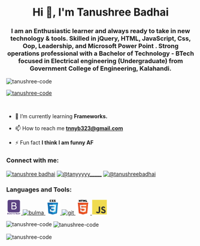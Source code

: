 <h1 align="center">Hi 👋, I'm Tanushree Badhai</h1>
<h3 align="center">I am an Enthusiastic learner and always ready to take in new technology & tools. Skilled in jQuery, HTML, JavaScript, Css, Oop, Leadership, and Microsoft Power Point . Strong operations professional with a Bachelor of Technology - BTech focused in Electrical engineering (Undergraduate) from Government College of Engineering, Kalahandi.</h3>

<p align="left"> <img src="https://komarev.com/ghpvc/?username=tanushree-code&label=Profile%20views&color=0e75b6&style=flat" alt="tanushree-code" /> </p>

<p align="left"> <a href="https://github.com/ryo-ma/github-profile-trophy"><img src="https://github-profile-trophy.vercel.app/?username=tanushree-code" alt="tanushree-code" /></a> </p>

<p align="left"> <a href="https://twitter.com/" target="blank"><img src="https://img.shields.io/twitter/follow/?logo=twitter&style=for-the-badge" alt="" /></a> </p>

- 🌱 I’m currently learning **Frameworks.**

- 📫 How to reach me **tnnyb323@gmail.com**

- ⚡ Fun fact **I think I am funny AF**

<h3 align="left">Connect with me:</h3>
<p align="left">
<a href="https://linkedin.com/in/tanushree badhai" target="blank"><img align="center" src="https://raw.githubusercontent.com/rahuldkjain/github-profile-readme-generator/master/src/images/icons/Social/linked-in-alt.svg" alt="tanushree badhai" height="30" width="40" /></a>
<a href="https://instagram.com/@tanyyyyy_____" target="blank"><img align="center" src="https://raw.githubusercontent.com/rahuldkjain/github-profile-readme-generator/master/src/images/icons/Social/instagram.svg" alt="@tanyyyyy_____" height="30" width="40" /></a>
<a href="https://www.hackerrank.com/@tanushreebadhai" target="blank"><img align="center" src="https://raw.githubusercontent.com/rahuldkjain/github-profile-readme-generator/master/src/images/icons/Social/hackerrank.svg" alt="@tanushreebadhai" height="30" width="40" /></a>
</p>

<h3 align="left">Languages and Tools:</h3>
<p align="left"> <a href="https://getbootstrap.com" target="_blank"> <img src="https://raw.githubusercontent.com/devicons/devicon/master/icons/bootstrap/bootstrap-plain-wordmark.svg" alt="bootstrap" width="40" height="40"/> </a> <a href="https://bulma.io/" target="_blank"> <img src="https://raw.githubusercontent.com/gilbarbara/logos/804dc257b59e144eaca5bc6ffd16949752c6f789/logos/bulma.svg" alt="bulma" width="40" height="40"/> </a> <a href="https://www.w3schools.com/css/" target="_blank"> <img src="https://raw.githubusercontent.com/devicons/devicon/master/icons/css3/css3-original-wordmark.svg" alt="css3" width="40" height="40"/> </a> <a href="https://git-scm.com/" target="_blank"> <img src="https://www.vectorlogo.zone/logos/git-scm/git-scm-icon.svg" alt="git" width="40" height="40"/> </a> <a href="https://www.w3.org/html/" target="_blank"> <img src="https://raw.githubusercontent.com/devicons/devicon/master/icons/html5/html5-original-wordmark.svg" alt="html5" width="40" height="40"/> </a> <a href="https://www.java.com" target="_blank"> </a> <a href="https://developer.mozilla.org/en-US/docs/Web/JavaScript" target="_blank"> <img src="https://raw.githubusercontent.com/devicons/devicon/master/icons/javascript/javascript-original.svg" alt="javascript" width="40" height="40"/> </a> </p>

<p><img align="left" src="https://github-readme-stats.vercel.app/api/top-langs?username=tanushree-code&show_icons=true&locale=en&layout=compact" alt="tanushree-code" /></p>

<p>&nbsp;<img align="center" src="https://github-readme-stats.vercel.app/api?username=tanushree-code&show_icons=true&locale=en" alt="tanushree-code" /></p>

<p><img align="center" src="https://github-readme-streak-stats.herokuapp.com/?user=tanushree-code&" alt="tanushree-code" /></p>

